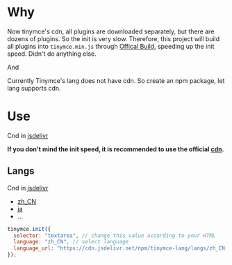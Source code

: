 # Why

Now tinymce's cdn, all plugins are downloaded separately, but there are dozens of plugins. So the init is very slow. Therefore, this project will build all plugins into `tinymce.min.js` through [Offical Build](https://www.tiny.cloud/get-tiny/custom-builds/), speeding up the init speed. Didn't do anything else.

And

Currently Tinymce's lang does not have cdn. So create an npm package, let lang supports cdn.

# Use

Cnd in [jsdelivr](https://www.jsdelivr.com/package/npm/tinymce-all-in-one)

**If you don't mind the init speed, it is recommended to use the official [cdn](https://www.jsdelivr.com/package/npm/tinymce).**

## Langs

Cnd in [jsdelivr](https://www.jsdelivr.com/package/npm/tinymce-lang?path=langs)

- [zh_CN](https://cdn.jsdelivr.net/npm/tinymce-lang/langs/zh_CN.js)
- [ja](https://cdn.jsdelivr.net/npm/tinymce-lang/langs/ja.js)
- ...

```js
tinymce.init({
  selector: "textarea", // change this value according to your HTML
  language: "zh_CN", // select language
  language_url: "https://cdn.jsdelivr.net/npm/tinymce-lang/langs/zh_CN.js" // site absolute URL
});
```
